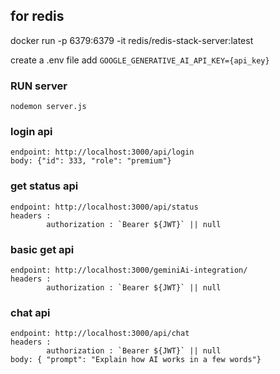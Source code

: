 ## for redis
docker run -p 6379:6379 -it redis/redis-stack-server:latest


create a .env file
 add `GOOGLE_GENERATIVE_AI_API_KEY={api_key}`

### RUN server
    nodemon server.js

### login api
    endpoint: http://localhost:3000/api/login
    body: {"id": 333, "role": "premium"}

### get status api
    endpoint: http://localhost:3000/api/status
    headers : 
            authorization : `Bearer ${JWT}` || null

### basic get api
    endpoint: http://localhost:3000/geminiAi-integration/
    headers : 
            authorization : `Bearer ${JWT}` || null

### chat api    
    endpoint: http://localhost:3000/api/chat
    headers : 
            authorization : `Bearer ${JWT}` || null
    body: { "prompt": "Explain how AI works in a few words"}

